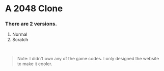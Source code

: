# A 2048 Clone
### There are 2 versions.
1. Normal
2. Scratch

<br>

> Note: I didn't own any of the game codes. I only designed the website to make it cooler.